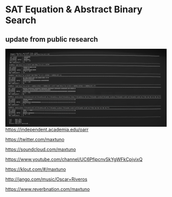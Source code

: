 # SAT Equation & Abstract Binary Search

## update from public research

<img src="https://raw.githubusercontent.com/maxtuno/sat_equation_and_abstract_binary_search/master/Screen%20Shot%202018-03-02%20at%2012.15.01%20PM.png" alt="UNT" style="float: left; margin-right: 10px;" />

```c++
///////////////////////////////////////////////////////////////////////////////
//   copyright (complexity) 2012-2018 Oscar Riveros. all rights reserved.    //
//                           oscar.riveros@peqnp.com                         //
//                                                                           //
//   without any restriction, Oscar Riveros reserved rights, patents and     //
//  commercialization of this knowledge or derived directly from this work.  //
///////////////////////////////////////////////////////////////////////////////
```

https://independent.academia.edu/oarr

https://twitter.com/maxtuno

https://soundcloud.com/maxtuno

https://www.youtube.com/channel/UC6PfipcnvSkYgWFkCpjvixQ

https://klout.com/#/maxtuno

http://jango.com/music/Oscar+Riveros

https://www.reverbnation.com/maxtuno
